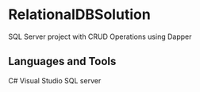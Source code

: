 # RelationalDBSolution

SQL Server project with CRUD Operations using Dapper

## Languages and Tools
C#
Visual Studio
SQL server
